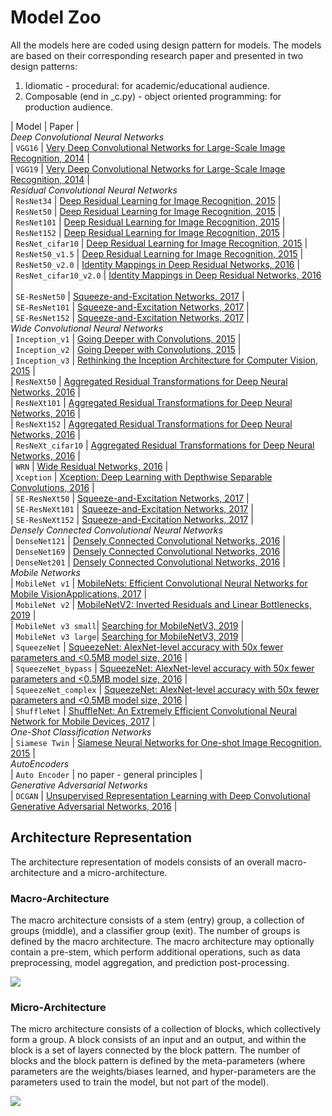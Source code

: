 # Model Zoo

All the models here are coded using design pattern for models. The models are based on their corresponding research paper and presented in two design patterns:

  1. Idiomatic - procedural: for academic/educational audience.
  2. Composable (end in _c.py) - object oriented programming: for production audience.

| Model       | Paper |<br/>
*Deep Convolutional Neural Networks*<br/>
| `VGG16`     | [Very Deep Convolutional Networks for Large-Scale Image Recognition, 2014](https://arxiv.org/pdf/1409.1556.pdf) |<br/>
| `VGG19`     | [Very Deep Convolutional Networks for Large-Scale Image Recognition, 2014](https://arxiv.org/pdf/1409.1556.pdf) |<br/>
*Residual Convolutional Neural Networks*<br/>
| `ResNet34`  | [Deep Residual Learning for Image Recognition, 2015](https://arxiv.org/pdf/1512.03385.pdf) |<br/>
| `ResNet50`  | [Deep Residual Learning for Image Recognition, 2015](https://arxiv.org/pdf/1512.03385.pdf) |<br/>
| `ResNet101` | [Deep Residual Learning for Image Recognition, 2015](https://arxiv.org/pdf/1512.03385.pdf) |<br/>
| `ResNet152` | [Deep Residual Learning for Image Recognition, 2015](https://arxiv.org/pdf/1512.03385.pdf) |<br/>
| `ResNet_cifar10` | [Deep Residual Learning for Image Recognition, 2015](https://arxiv.org/pdf/1512.03385.pdf) |<br/>
| `ResNet50_v1.5`  | [Deep Residual Learning for Image Recognition, 2015](https://arxiv.org/pdf/1512.03385.pdf) |<br/>
| `ResNet50_v2.0`  | [Identity Mappings in Deep Residual Networks, 2016](https://arxiv.org/pdf/1603.05027.pdf) |<br/>
| `ResNet_cifar10_v2.0`  | [Identity Mappings in Deep Residual Networks, 2016](https://arxiv.org/pdf/1603.05027.pdf) |<br/>
| `SE-ResNet50`    | [Squeeze-and-Excitation Networks, 2017](https://arxiv.org/pdf/1709.01507.pdf) |<br/>
| `SE-ResNet101`   | [Squeeze-and-Excitation Networks, 2017](https://arxiv.org/pdf/1709.01507.pdf) |<br/>
| `SE-ResNet152`   | [Squeeze-and-Excitation Networks, 2017](https://arxiv.org/pdf/1709.01507.pdf) |<br/>
*Wide Convolutional Neural Networks*<br/>
| `Inception_v1`   | [Going Deeper with Convolutions, 2015](https://arxiv.org/pdf/1409.4842.pdf)   |<br/>
| `Inception_v2`   | [Going Deeper with Convolutions, 2015](https://arxiv.org/pdf/1409.4842.pdf)   |<br/>
| `Inception_v3`   | [Rethinking the Inception Architecture for Computer Vision, 2015](https://arxiv.org/pdf/1512.00567.pdf) |<br/>
| `ResNeXt50`  | [Aggregated Residual Transformations for Deep Neural Networks, 2016](https://arxiv.org/pdf/1611.05431.pdf) |<br/>
| `ResNeXt101` | [Aggregated Residual Transformations for Deep Neural Networks, 2016](https://arxiv.org/pdf/1611.05431.pdf) |<br/>
| `ResNeXt152` | [Aggregated Residual Transformations for Deep Neural Networks, 2016](https://arxiv.org/pdf/1611.05431.pdf) | <br/>
| `ResNeXt_cifar10` | [Aggregated Residual Transformations for Deep Neural Networks, 2016](https://arxiv.org/pdf/1611.05431.pdf) |<br/>
| `WRN`        | [Wide Residual Networks, 2016](https://arxiv.org/pdf/1605.07146.pdf) | <br/>
| `Xception`   | [Xception: Deep Learning with Depthwise Separable Convolutions, 2016](https://arxiv.org/pdf/1610.02357.pdf) |<br/>
| `SE-ResNeXt50`    | [Squeeze-and-Excitation Networks, 2017](https://arxiv.org/pdf/1709.01507.pdf) |<br/>
| `SE-ResNeXt101`   | [Squeeze-and-Excitation Networks, 2017](https://arxiv.org/pdf/1709.01507.pdf) |<br/>
| `SE-ResNeXt152`   | [Squeeze-and-Excitation Networks, 2017](https://arxiv.org/pdf/1709.01507.pdf) |<br/>
*Densely Connected Convolutional Neural Networks*<br/>
| `DenseNet121` | [Densely Connected Convolutional Networks, 2016](https://arxiv.org/pdf/1608.06993.pdf) |<br/>
| `DenseNet169` | [Densely Connected Convolutional Networks, 2016](https://arxiv.org/pdf/1608.06993.pdf) |<br/>
| `DenseNet201` | [Densely Connected Convolutional Networks, 2016](https://arxiv.org/pdf/1608.06993.pdf) |<br/>
*Mobile Networks*<br/>
| `MobileNet v1` | [MobileNets: Efficient Convolutional Neural Networks for Mobile VisionApplications, 2017](https://arxiv.org/pdf/1704.04861.pdf) |<br/>
| `MobileNet v2` | [MobileNetV2: Inverted Residuals and Linear Bottlenecks, 2019](https://arxiv.org/pdf/1801.04381.pdf) |<br/>
| `MobileNet v3 small`| [Searching for MobileNetV3, 2019](https://arxiv.org/pdf/1905.02244.pdf) |<br/>
| `MobileNet v3 large`| [Searching for MobileNetV3, 2019](https://arxiv.org/pdf/1905.02244.pdf) |<br/>
| `SqueezeNet` |  [SqueezeNet: AlexNet-level accuracy with 50x fewer parameters and <0.5MB model size, 2016](https://arxiv.org/pdf/1602.07360.pdf) |<br/>
| `SqueezeNet_bypass` |  [SqueezeNet: AlexNet-level accuracy with 50x fewer parameters and <0.5MB model size, 2016](https://arxiv.org/pdf/1602.07360.pdf) |<br/>
| `SqueezeNet_complex` |  [SqueezeNet: AlexNet-level accuracy with 50x fewer parameters and <0.5MB model size, 2016](https://arxiv.org/pdf/1602.07360.pdf) |<br/>
| `ShuffleNet` | [ShuffleNet: An Extremely Efficient Convolutional Neural Network for Mobile Devices, 2017](https://arxiv.org/pdf/1707.01083.pdf) |<br/>
*One-Shot Classification Networks*</br>
| `Siamese Twin` | [Siamese Neural Networks for One-shot Image Recognition, 2015](https://www.cs.cmu.edu/~rsalakhu/papers/oneshot1.pdf) |<br/>
*AutoEncoders*<br/>
| `Auto Encoder` | no paper - general principles |<br/>
*Generative Adversarial Networks*<br/>
| `DCGAN` | [Unsupervised Representation Learning with Deep Convolutional Generative Adversarial Networks, 2016](https://arxiv.org/pdf/1511.06434.pdf) |<br/>

## Architecture Representation

The architecture representation of models consists of an overall macro-architecture and a micro-architecture.

### Macro-Architecture

The macro architecture consists of a stem (entry) group, a collection of groups (middle), and a classifier group (exit). The number of groups is defined by the macro architecture. The macro architecture may optionally contain a pre-stem, which perform additional operations, such as data preprocessing, model aggregation, and prediction post-processing.

<img src='macro.jpg'>

### Micro-Architecture

The micro architecture consists of a collection of blocks, which collectively form a group. A block consists of an input and an output, and within the block is a set of layers connected by the block pattern. The number of blocks and the block pattern is defined by the meta-parameters (where parameters are the weights/biases learned, and hyper-parameters are the parameters used to train the model, but not part of the model).

<img src='micro.jpg'>

